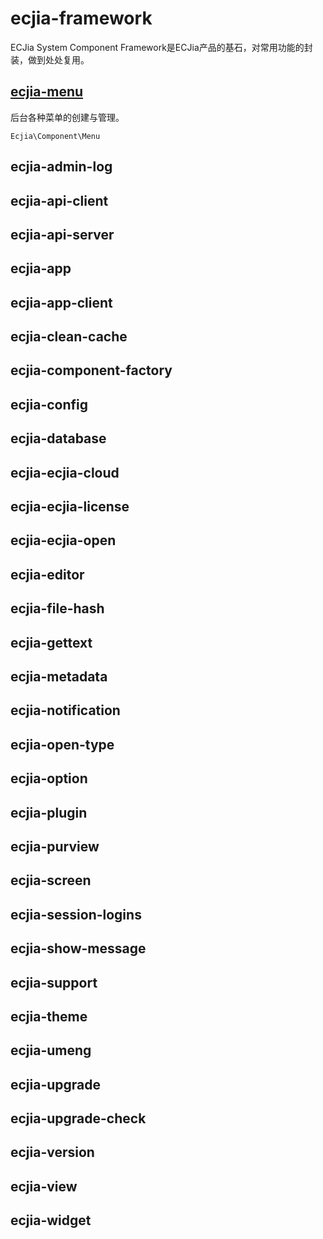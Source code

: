 # ecjia-framework

ECJia System Component Framework是ECJia产品的基石，对常用功能的封装，做到处处复用。



## [ecjia-menu](Ecjia/Component/Menu/README.md) 

后台各种菜单的创建与管理。

`Ecjia\Component\Menu`



## ecjia-admin-log



## ecjia-api-client



## ecjia-api-server



## ecjia-app



## ecjia-app-client



## ecjia-clean-cache



## ecjia-component-factory



## ecjia-config



## ecjia-database



## ecjia-ecjia-cloud



## ecjia-ecjia-license



## ecjia-ecjia-open



## ecjia-editor



## ecjia-file-hash



## ecjia-gettext



## ecjia-metadata



## ecjia-notification



## ecjia-open-type



## ecjia-option



## ecjia-plugin



## ecjia-purview



## ecjia-screen



## ecjia-session-logins



## ecjia-show-message



## ecjia-support



## ecjia-theme



## ecjia-umeng



## ecjia-upgrade



## ecjia-upgrade-check



## ecjia-version



## ecjia-view



## ecjia-widget

